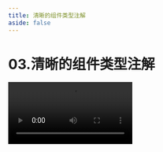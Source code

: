 ```yaml
---
title: 清晰的组件类型注解
aside: false
---
```


# 03.清晰的组件类型注解

<video autoplay src="http://qn.chinavanes.com/interview/react-interview/03.清晰的组件类型注解.mp4" controls controlsList="nodownload" width="50%"/>

